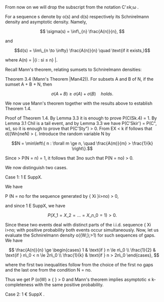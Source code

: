 From now on we will drop the subscript from the notation C'≤k;ω .

For a sequence s denote by o(s) and d(s) respectively its Schnirelmann density and asymptotic density. Namely,

$$
\sigma(s) = \inf\_{n} \frac{A(n)}{n},
$$

and

$$d(s) = \lim\_{n \to \infty} \frac{A(n)}{n} \quad \text{if it exists,}$$

where A(n) = |{i : si ≤ n} |.

Recall Mann's theorem, relating sumsets to Schnirelmann densities:

Theorem 3.4 (Mann's Theorem |Man42)). For subsets A and B of N, if the sumset A + B + N, then

$$
\sigma(A+B) \ge \sigma(A) + \sigma(B) \quad holds.
$$

We now use Mann's theorem together with the results above to establish Theorem 1.4.

Proof of Theorem 1.4. By Lemma 3.3 it is enough to prove P(C(Sk.4) = 1. By Lemma 3.1 Chil is a tail event, and by Lemma 3.3 we have P(C'Skir') = P(C", w), so it is enough to prove that P(C'Sty") > 0. From EX < k if follows that d({Wn}neN) > {. Introduce the random variable N by

$$N = \min\left\{ n : \forall m \ge n, \quad \frac{A(m)}{m} > \frac{1}{k} \right\}.$$

Since > P(N = n) = 1, it follows that 3no such that P(N = no) > 0.

We now distinguish two cases.

Case 1: 1 E SuppX.

We have

P (N = no for the sequence generated by { Xi }i>no) > 0,

and since 1 E SuppX, we have

$$P(X\_1 = X\_2 = \dots = X\_{n\_0} = 1) > 0.$$

Since these two events deal with distinct parts of the i.i.d. sequence { Xi i>no; with positive probability both events occur simultaneously. Now, let us evaluate the Schnirelmann density o({W;};>1) for such sequences of gaps. We have

$$
\frac{A(n)}{n} \ge \begin{cases} 1 & \text{if } n \le n\_0 \\ \frac{1}{2} & \text{if } n\_0 < n \le 2n\_0 \\ \frac{1}{k} & \text{if } n > 2n\_0 \end{cases},
$$

where the first two inequalities follow from the choice of the first no gaps and the last one from the condition N = no.

Thus we get P (o(W) ≥ { } > 0 and Mann's theorem implies asymptotic ≤ k-completeness with the same positive probability.

Case 2: 1 € SuppX .